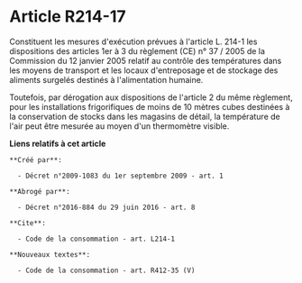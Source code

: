# Article R214-17

Constituent les mesures d'exécution prévues à l'article L. 214-1 les dispositions des articles 1er à 3 du règlement (CE) n°
37 / 2005 de la Commission du 12 janvier 2005 relatif au contrôle des températures dans les moyens de transport et les locaux
d'entreposage et de stockage des aliments surgelés destinés à l'alimentation humaine. 

Toutefois, par dérogation aux dispositions de l'article 2 du même règlement, pour les installations frigorifiques de moins de
10 mètres cubes destinées à la conservation de stocks dans les magasins de détail, la température de l'air peut être mesurée
au moyen d'un thermomètre visible.

**Liens relatifs à cet article**

	**Créé par**:

	  - Décret n°2009-1083 du 1er septembre 2009 - art. 1

	**Abrogé par**:

	  - Décret n°2016-884 du 29 juin 2016 - art. 8

	**Cite**:

	  - Code de la consommation - art. L214-1

	**Nouveaux textes**:

	  - Code de la consommation - art. R412-35 (V)
